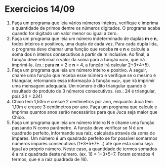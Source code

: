 # Exercicios 14/09

1. Faça um programa que leia vários números inteiros, verifique
e imprima a quantidade de primos dentre os números
digitados. O programa acaba quando for digitado um valor
menor ou igual a zero.
2. Faça um programa que leia um número indeterminado de
duplas **m** e **n**, todos inteiros e positivos, uma dupla de cada
vez. Para cada dupla lida, o programa deve chamar uma
função que receba **m** e **n** e calcule a soma dos n inteiros
consecutivos a partir de m inclusive. Ao final, a função deve
retornar o valor da soma para a função ```main```, que irá
imprimi-la. (ex.: para **m** = 2 e **n** = 4, a função irá calcular
2+3+4+5).
3. Faça um programa que leia um número inteiro e positivo.
A seguir, chame uma função que receba esse número e
verifique se o mesmo é triangular, retornando essa
informação à função ```main```, que irá imprimir uma
mensagem adequada. Um número é dito triangular
quando é resultado do produto de 3 números
consecutivos. (ex.: 24 é triangular, pois 24 = 2*3*4)
4. Chico tem 1,50m e cresce 2 centímetros por ano,
enquanto Juca tem 1,10m e cresce 3 centímetros por ano.
Faça um programa que calcule e imprima quantos anos
serão necessários para que Juca seja maior que Chico.
5. Faça um programa que leia um número inteiro N e chame
uma função passando N como parâmetro. A função deve
verificar se N é um quadrado perfeito, informando sua raiz,
calculada através da soma de ímpares. Um número é um
quadrado perfeito se for possível somarmos números
ímpares consecutivos (1+3+5+7+...) até que esta soma
seja igual ao próprio número. Neste caso, a quantidade de
termos somados é a raiz quadrada deste número. (ex. 16
= 1+3+5+7. Foram somados 4 termos, que é a raiz
quadrada de 16).
